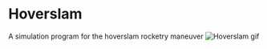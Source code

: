 # Hoverslam
A simulation program for the hoverslam rocketry maneuver
![Hoverslam gif](https://gfycat.com/tanjitterybuffalo)
